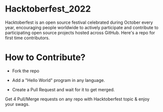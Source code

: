 # Hacktoberfest_2022
Hacktoberfest is an open source festival celebrated during October every year, encouraging people worldwide to actively participate and contribute to participating open source projects hosted across GitHub. Here's a repo for first time contributors.


# How to  Contribute?

- Fork the repo

- Add a "Hello World" program in any language.

- Create a Pull Request and wait for it to get merged.

Get 4 Pull/Merge requests on any repo with Hacktoberfest topic & enjoy your swags.
